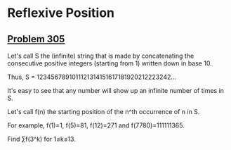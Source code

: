 # Reflexive Position
## [Problem 305](https://projecteuler.net/problem=305)

Let's call S the (infinite) string that is made by concatenating the consecutive positive integers (starting from 1)  written down in base 10.
 
Thus, S = 1234567891011121314151617181920212223242...



It's easy to see that any number will show up an infinite number of times in S.


Let's call f(n) the starting position of the n^th occurrence of n in S.
 
For example, f(1)=1, f(5)=81, f(12)=271 and f(7780)=111111365.



Find ∑f(3^k) for 1≤k≤13.

